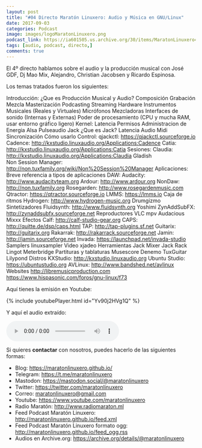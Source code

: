 ```yaml
---
layout: post
title: "#04 Directo Maratón Linuxero: Audio y Música en GNU/Linux"
date: 2017-09-03
categories: Podcast
image: images/logoMaratonLinuxero.png
podcast_link: https://ia601505.us.archive.org/30/items/MaratonLinuxero4Audio/Marat%C3%B3n%20Linuxero%204%20Audio.mp3
tags: [audio, podcast, directo,]
comments: true
---
```


El 4º directo hablamos sobre el audio y la producción musical con José GDF, Dj Mao Mix, Alejandro, Christian Jacobsen y Ricardo Espinosa.

Los temas tratados fueron los siguientes:

Introducción: ¿Que es Producción Musical y Audio?
Composición
Grabación
Mezcla
Masterización
Podcasting
Streaming
Hardware
Instrumentos Musicales (Reales y Virtuales)
Micrófonos
Mezcladoras
Interfaces de sonido (Internas y Externas)
Poder de procesamiento (CPU y mucha RAM, usar entorno gráfico ligero)
Kernel:
Latencia
Permisos
Administracion de Energia
Alsa
Pulseaudio
Jack
¿Que es Jack?
Latencia
Audio
Midi
Sincronización
Cómo usarlo
Control:
qjackctl: https://qjackctl.sourceforge.io
Cadence: http://kxstudio.linuxaudio.org/Applications:Cadence
Catia: http://kxstudio.linuxaudio.org/Applications:Catia
Sesiones:
Claudia: http://kxstudio.linuxaudio.org/Applications:Claudia
Gladish    
Non Session Manager: http://non.tuxfamily.org/wiki/Non%20Session%20Manager
Aplicaciones: Breve referencia a tipos de aplicaciones
DAW: 
Audacity: http://www.audacityteam.org
Ardour: http://www.ardour.org
NonDaw: http://non.tuxfamily.org
Rosegarden: http://www.rosegardenmusic.com
Qtractor: https://qtractor.sourceforge.io
LMMS: https://lmms.io
Caja de ritmos
Hydrogen: http://www.hydrogen-music.org
Drumgizmo
Sintetizadores
Fluidsynth: http://www.fluidsynth.org
Yoshimi
ZynAddSubFX: http://zynaddsubfx.sourceforge.net
Reproductores
VLC
mpv
Audacious
Mixxx
Efectos
Calf: http://calf-studio-gear.org
CAPS: http://quitte.de/dsp/caps.html
TAP: http://tap-plugins.sf.net
Guitarix: http://guitarix.org
Rakarrak: http://rakarrack.sourceforge.net
Jamin: http://jamin.sourceforge.net
Invada: https://launchpad.net/invada-studio
Samplers
linuxsampler
Video
xjadeo
Herramientas
Jack Mixer
Jack Rack
Lingot
Meterbridge
Partituras y tablaturas
Musescore
Denemo
TuxGuitar
Lilypond
Distros
KXStudio: http://kxstudio.linuxaudio.org
Ubuntu Studio: https://ubuntustudio.org
AVLinux: http://www.bandshed.net/avlinux
Websites
http://libremusicproduction.com
https://www.hispasonic.com/foros/gnu-linux/f73

Aquí tienes la emisión en Youtube: 

{% include youtubePlayer.html id="Yv90j2HVg1Q" %}

Y aquí el audio extraído:

<audio controls>
  <source src="https://ia601505.us.archive.org/30/items/MaratonLinuxero4Audio/Marat%C3%B3n%20Linuxero%204%20Audio.mp3" type="audio/mpeg">
</audio>

Si quieres **contactar** con nosotros, puedes hacerlo de las siguientes formas:

+ Blog: <https://maratonlinuxero.github.io/>
+ Telegram: <https://t.me/maratonlinuxero>
+ Mastodon: <https://mastodon.social/@maratonlinuxero>
+ Twitter: <https://twitter.com/maratonlinuxero>
+ Correo: <maratonlinuxero@gmail.com>
+ Youtube: <https://www.youtube.com/maratonlinuxero>
+ Radio Maratón: <http://www.radiomaraton.ml>
+ Feed Podcast Maratón Linuxero: <http://maratonlinuxero.github.io/feed.xml>
+ Feed Podcast Maratón Linuxero formato ogg: <http://maratonlinuxero.github.io/feed_ogg.rss>
+ Audios en Archive.org: <https://archive.org/details/@maratonlinuxero>

